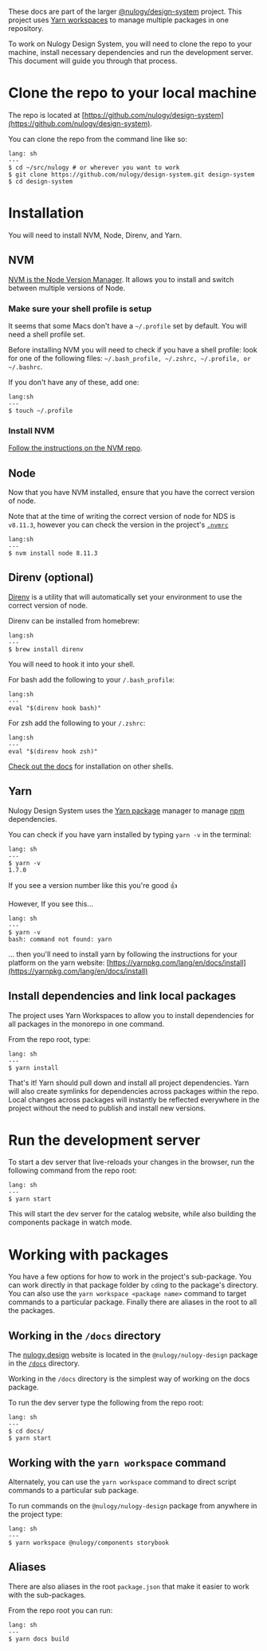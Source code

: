 These docs are part of the larger [@nulogy/design-system](https://github.com/nulogy/design-system) project. This project uses [Yarn workspaces](https://yarnpkg.com/lang/en/docs/workspaces/) to manage multiple packages in one repository.

To work on Nulogy Design System, you will need to clone the repo to your machine, install necessary dependencies and run the development server. This document will guide you through that process.

# Clone the repo to your local machine

The repo is located at [https://github.com/nulogy/design-system](https://github.com/nulogy/design-system). 

You can clone the repo from the command line like so:

```code
lang: sh
---
$ cd ~/src/nulogy # or wherever you want to work
$ git clone https://github.com/nulogy/design-system.git design-system
$ cd design-system
```

# Installation

You will need to install NVM, Node, Direnv, and Yarn.

## NVM

[NVM is the Node Version Manager](https://github.com/creationix/nvm). It allows you to install and switch between multiple versions of Node.

### Make sure your shell profile is setup

It seems that some Macs don't have a `~/.profile` set by default. You will need a shell profile set. 

Before installing NVM you will need to check if you have a shell profile: look for one of the following files: `~/.bash_profile, ~/.zshrc, ~/.profile, or ~/.bashrc`.

If you don't have any of these, add one:

```code
lang:sh
---
$ touch ~/.profile
```
### Install NVM

[Follow the instructions on the NVM repo](https://github.com/creationix/nvm#installation).

## Node

Now that you have NVM installed, ensure that you have the correct version of node. 

Note that at the time of writing the correct version of node for NDS is `v8.11.3`, however you can check the version in the project's [`.nvmrc`](https://github.com/nulogy/design-system/blob/master/.nvmrc)

```code
lang:sh
---
$ nvm install node 8.11.3
```

## Direnv (optional)

[Direnv](https://github.com/direnv/direnv) is a utility that will automatically set your environment to use the correct version of node.

Direnv can be installed from homebrew:

```code
lang:sh
---
$ brew install direnv
```

You will need to hook it into your shell. 

For bash add the following to your `/.bash_profile`:

```code
lang:sh
---
eval "$(direnv hook bash)"
```

For zsh add the following to your `/.zshrc`:

```code
lang:sh
---
eval "$(direnv hook zsh)"
```

[Check out the docs](https://github.com/direnv/direnv#setup) for installation on other shells.

## Yarn

Nulogy Design System uses the [Yarn package](https://yarnpkg.com/) manager to manage [npm](https://www.npmjs.com/) dependencies. 

You can check if you have yarn installed by typing `yarn -v` in the terminal: 


```code
lang: sh
---
$ yarn -v
1.7.0 
```

If you see a version number like this you're good 👍

However, If you see this... 

```code
lang: sh
---
$ yarn -v
bash: command not found: yarn 
```

 ... then you'll need to install yarn by following the instructions for your platform on the yarn website: [https://yarnpkg.com/lang/en/docs/install](https://yarnpkg.com/lang/en/docs/install)

## Install dependencies and link local packages

The project uses Yarn Workspaces to allow you to install dependencies for all packages in the monorepo in one command.

From the repo root, type:

```code
lang: sh
---
$ yarn install
```

That's it! Yarn should pull down and install all project dependencies. Yarn will also create symlinks for dependencies across packages within the repo. Local changes across packages will instantly be reflected everywhere in the project without the need to publish and install new versions.

# Run the development server

To start a dev server that live-reloads your changes in the browser, run the following command from the repo root:

```code
lang: sh
---
$ yarn start
```

This will start the dev server for the catalog website, while also building the components package in watch mode.

# Working with packages

You have a few options for how to work in the project's sub-package. You can work directly in that package folder by `cd`ing to the package's directory. You can also use the `yarn workspace <package name>` command to target commands to a particular package. Finally there are aliases in the root to all the packages.

## Working in the `/docs` directory


The [nulogy.design](http://nulgoy.design) website is located in the `@nulogy/nulogy-design` package in the [`/docs`](https://github.com/nulogy/design-system/tree/master/docs) directory. 

Working in the `/docs` directory is the simplest way of working on the docs package. 

To run the dev server type the following from the repo root:

```code
lang: sh
---
$ cd docs/
$ yarn start
```

## Working with the `yarn workspace` command

Alternately, you can use the `yarn workspace` command to direct script commands to a particular sub package. 

To run commands on the `@nulogy/nulogy-design` package from anywhere in the project type:

```code
lang: sh
---
$ yarn workspace @nulogy/components storybook
```

## Aliases

There are also aliases in the root `package.json` that make it easier to work with the sub-packages. 

From the repo root you can run:

```code
lang: sh
---
$ yarn docs build
```



